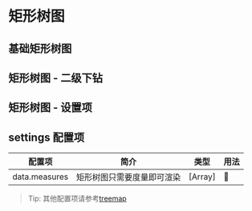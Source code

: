 # 矩形树图

## 基础矩形树图

<vuep template="#basicTreemap" :options="{ theme: 'vue', lineNumbers: false }"></vuep>

<script v-pre type="text/x-template" id="basicTreemap">
<template>
  <ve-treemap-chart :data="chartData" />
</template>

<script>
  module.exports = {
    created () {
      this.chartData = {
        measures: [{
          name: '分类 1',
          value: 560
        }, {
          name: '分类 2',
          value: 500
        }, {
          name: '分类 3',
          value: 300
        }, {
          name: '分类 4',
          value: 150
        }, {
          name: '分类 5',
          value: 115
        }, {
          name: '分类 6',
          value: 95
        }, {
          name: '分类 7',
          value: 90
        }, {
          name: '分类 8',
          value: 75
        }, {
          name: '分类 9',
          value: 66
        }, {
          name: '分类 10',
          value: 52
        }]
      }
    }
  }
</script>

## 矩形树图 - 二级下钻

<vuep template="#level2Treemap" :options="{ theme: 'vue', lineNumbers: false }"></vuep>

<script v-pre type="text/x-template" id="level2Treemap">
<template>
  <ve-treemap-chart :data="chartData" :settings="chartSettings" />
</template>

<script>
  module.exports = {
    created () {
      this.chartData = {
        measures: [{
          name: '一级分类',
          children: [{
            name: '分类 1',
            value: 560
          }, {
            name: '分类 2',
            value: 500
          }, {
            name: '分类 3',
            value: 300
          }, {
            name: '分类 4',
            value: 150
          }, {
            name: '分类 5',
            value: 115
          }, {
            name: '分类 6',
            value: 95
          }, {
            name: '分类 7',
            value: 90
          }, {
            name: '分类 8',
            value: 75
          }, {
            name: '分类 9',
            value: 66
          }, {
            name: '分类 10',
            value: 52
          }]
        }]
      }
      this.chartSettings = {
        leafDepth: 1
      }
    }
  }
</script>

## 矩形树图 - 设置项

<vuep template="#settingTreemap" :options="{ theme: 'vue', lineNumbers: false }"></vuep>

<script v-pre type="text/x-template" id="settingTreemap">
<template>
  <ve-treemap-chart :data="chartData" :settings="chartSettings" :title="title" :tooltip="tooltip" />
</template>

<script>
  module.exports = {
    created () {
      this.chartData = {
        measures: [{
          name: 'element-ui',
          value: 540
        }, {
          name: 'echarts',
          value: 320
        }, {
          name: 'zrender',
          value: 132
        }, {
          name: 'vue',
          value: 84
        }, {
          name: 'lodash',
          value: 68
        }, {
          name: 'moment',
          value: 52
        }, {
          name: 'vue-router',
          value: 23
        }, {
          name: 'axios',
          value: 11
        }, {
          name: 'vuex',
          value: 9
        }]
      }
      this.chartSettings = {
        name: 'Bundle analyze', // 根节点名称
        roam: 'move'  // 禁用缩放
      },
      this.title = {
        text: 'Webpack bundle analyze'
      }
      this.tooltip = {
        formatter: '{b}:<br /> Bundle size: {c}KB'
      }
    }
  }
</script>

## settings 配置项

| 配置项 | 简介 | 类型 | 用法 |
| --- | --- | --- | --- |
| data.measures | 矩形树图只需要度量即可渲染 | [Array] |  |

> Tip: 其他配置项请参考[treemap](http://echarts.baidu.com/option.html#series-treemap)
